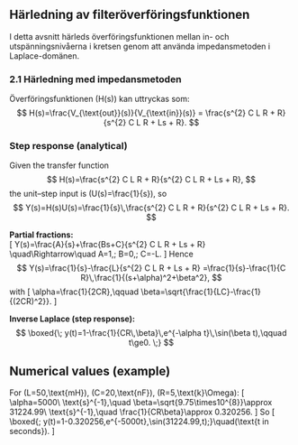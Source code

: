 ## Härledning av filteröverföringsfunktionen

I detta avsnitt härleds överföringsfunktionen mellan in- och utspänningsnivåerna i kretsen genom att använda impedansmetoden i Laplace-domänen.

### 2.1 Härledning med impedansmetoden
Överföringsfunktionen \(H(s)\) kan uttryckas som:
$$
H(s)=\frac{V_{\text{out}}(s)}{V_{\text{in}}(s)}
= \frac{s^{2} C L R + R}{s^{2} C L R + Ls + R}.
$$

### Step response (analytical)

Given the transfer function
$$
H(s)=\frac{s^{2} C L R + R}{s^{2} C L R + Ls + R},
$$
the unit–step input is \(U(s)=\frac{1}{s}\), so
$$
Y(s)=H(s)U(s)=\frac{1}{s}\,\frac{s^{2} C L R + R}{s^{2} C L R + Ls + R}.
$$

**Partial fractions:**  
\[
Y(s)=\frac{A}{s}+\frac{Bs+C}{s^{2} C L R + Ls + R}
\quad\Rightarrow\quad A=1,\; B=0,\; C=-L.
\]
Hence
$$
Y(s)=\frac{1}{s}-\frac{L}{s^{2} C L R + Ls + R}
     =\frac{1}{s}-\frac{1}{C R}\,\frac{1}{(s+\alpha)^2+\beta^2},
$$
with
\[
\alpha=\frac{1}{2CR},\qquad
\beta=\sqrt{\frac{1}{LC}-\frac{1}{(2CR)^2}}.
\]

**Inverse Laplace (step response):**
$$
\boxed{\;
y(t)=1-\frac{1}{CR\,\beta}\,e^{-\alpha t}\,\sin(\beta t),\qquad t\ge0.
\;}
$$

## Numerical values (example)
For \(L=50\,\text{mH}\), \(C=20\,\text{nF}\), \(R=5\,\text{k}\Omega\):
\[
\alpha=5000\ \text{s}^{-1},\quad
\beta=\sqrt{9.75\times10^{8}}\approx 31224.99\ \text{s}^{-1},\quad
\frac{1}{CR\beta}\approx 0.320256.
\]
So
\[
\boxed{\; y(t)=1-0.320256\,e^{-5000t}\,\sin(31224.99\,t)\;}\quad(\text{t in seconds}).
\]


